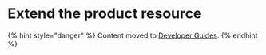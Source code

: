 # Extend the product resource

{% hint style="danger" %}
Content moved to [Developer Guides](https://www.moltin.com/developer/guides/extend-product-with-flows).
{% endhint %}







